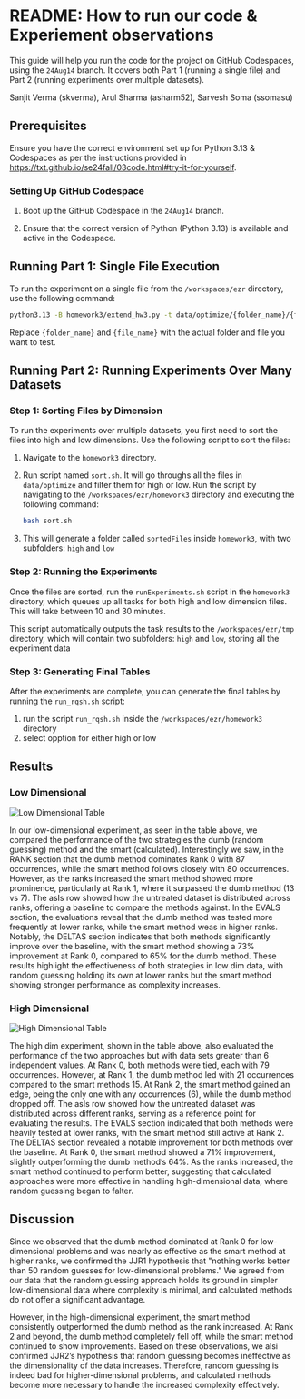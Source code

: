 # README: How to run our code & Experiement observations

This guide will help you run the code for the project on GitHub Codespaces, using the `24Aug14` branch. It covers both Part 1 (running a single file) and Part 2 (running experiments over multiple datasets).

Sanjit Verma (skverma), Arul Sharma (asharm52), Sarvesh Soma (ssomasu)

## Prerequisites

Ensure you have the correct environment set up for Python 3.13 & Codespaces as per the instructions provided in <https://txt.github.io/se24fall/03code.html#try-it-for-yourself>.

### Setting Up GitHub Codespace

1.  Boot up the GitHub Codespace in the `24Aug14` branch.

2.  Ensure that the correct version of Python (Python 3.13) is available and active in the Codespace.

## Running Part 1: Single File Execution

To run the experiment on a single file from the `/workspaces/ezr` directory, use the following command:

```bash
python3.13 -B homework3/extend_hw3.py -t data/optimize/{folder_name}/{file_name}
```

Replace `{folder_name}` and `{file_name}` with the actual folder and file you want to test.


## Running Part 2: Running Experiments Over Many Datasets

### Step 1: Sorting Files by Dimension

To run the experiments over multiple datasets, you first need to sort the files into high and low dimensions. Use the following script to sort the files:

1.  Navigate to the `homework3` directory.

2.  Run script named `sort.sh`. It will go throughs all the files in `data/optimize` and filter them for high or low. Run the script by navigating to the `/workspaces/ezr/homework3` directory and executing the following command:

    ```bash
    bash sort.sh
    ```

3.  This will generate a folder called `sortedFiles` inside `homework3`, with two subfolders: `high` and `low`

### Step 2: Running the Experiments

Once the files are sorted, run the `runExperiments.sh` script in the `homework3` directory, which queues up all tasks for both high and low dimension files. This will take between 10 and 30 minutes. 

This script automatically outputs the task results to the `/workspaces/ezr/tmp` directory, which will contain two subfolders: `high` and `low`, storing all the experiment data

### Step 3: Generating Final Tables

After the experiments are complete, you can generate the final tables by running the `run_rqsh.sh` script:

1.  run the script `run_rqsh.sh` inside the `/workspaces/ezr/homework3` directory 
2.  select opption for either high or low


## Results

### Low Dimensional
![Low Dimensional Table](../results/lowDim_table.png)

In our low-dimensional experiment, as seen in the table above, we compared the performance of the two strategies the dumb (random guessing) method and the smart (calculated). Interestingly we saw, in the RANK section that the dumb method dominates Rank 0 with 87 occurrences, while the smart method follows closely with 80 occurrences. However, as the ranks increased the smart method showed more prominence, particularly at Rank 1, where it surpassed the dumb method (13 vs 7). The asIs row showed how the untreated dataset is distributed across ranks, offering a baseline to compare the methods against. In the EVALS section, the evaluations reveal that the dumb method was tested more frequently at lower ranks, while the smart method weas in higher ranks. Notably, the DELTAS section indicates that both methods significantly improve over the baseline, with the smart method showing a 73% improvement at Rank 0, compared to 65% for the dumb method. These results highlight the effectiveness of both strategies in low dim data, with random guessing holding its own at lower ranks but the smart method showing stronger performance as complexity increases.

### High Dimensional
![High Dimensional Table](../results/highDim_table.png)

The high dim experiment, shown in the table above, also evaluated the performance of the two approaches but with data sets greater than 6 independent values. At Rank 0, both methods were tied, each with 79 occurrences. However, at Rank 1, the dumb method led with 21 occurrences compared to the smart methods 15. At Rank 2, the smart method gained an edge, being the only one with any occurrences (6), while the dumb method dropped off. The asIs row showed how the untreated dataset was distributed across different ranks, serving as a reference point for evaluating the results. The EVALS section indicated that both methods were heavily tested at lower ranks, with the smart method still active at Rank 2. The DELTAS section revealed a notable improvement for both methods over the baseline. At Rank 0, the smart method showed a 71% improvement, slightly outperforming the dumb method’s 64%. As the ranks increased, the smart method continued to perform better, suggesting that calculated approaches were more effective in handling high-dimensional data, where random guessing began to falter.

## Discussion
Since we observed that the dumb  method dominated at Rank 0 for low-dimensional problems and was nearly as effective as the smart method at higher ranks, we confirmed the JJR1 hypothesis that "nothing works better than 50 random guesses for low-dimensional problems." We agreed from our data that the random guessing approach holds its ground in simpler low-dimensional data where complexity is minimal, and calculated methods do not offer a significant advantage.

However, in the high-dimensional experiment, the smart method consistently outperformed the dumb method as the rank increased. At Rank 2 and beyond, the dumb method completely fell off, while the smart method continued to show improvements. Based on these observations, we alsi confirmed JJR2’s hypothesis that random guessing becomes ineffective as the dimensionality of the data increases. Therefore, random guessing is indeed bad for higher-dimensional problems, and calculated methods become more necessary to handle the increased complexity effectively.